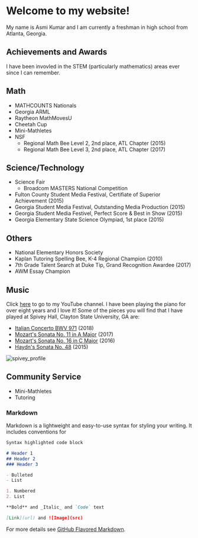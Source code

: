 # Welcome to my website!

My name is Asmi Kumar and I am currently a freshman in high school from Atlanta, Georgia. 

## Achievements and Awards
I have been invovled in the STEM (particularly mathematics) areas ever since I can remember.
## Math
- MATHCOUNTS Nationals
- Georgia ARML
- Raytheon MathMovesU
- Cheetah Cup
- Mini-Mathletes 
- NSF 
  - Regional Math Bee Level 2, 2nd place, ATL Chapter (2015)
  - Regional Math Bee Level 3, 2nd place, ATL Chapter (2017)
  
## Science/Technology
- Science Fair
  - Broadcom MASTERS National Competition
- Fulton County Student Media Festival, Certifiate of Superior Achievement (2015)
- Georgia Student Media Festival, Outstanding Media Production (2015)
- Georgia Student Media Festivel, Perfect Score & Best in Show (2015)
- Georgia Elementary State Science Olympiad, 1st place (2015)

## Others
- National Elementary Honors Society
- Kaplan Tutoring Spelling Bee, K-4 Regional Champion (2010)
- 7th Grade Talent Search at Duke Tip, Grand Recognition Awardee (2017)
- AWM Essay Champion

## Music
Click [here](https://www.youtube.com/user/AgniAsmi) to go to my YouTube channel.
I have been playing the piano for over eight years and I love it! Some of the pieces you will find that I have played at Spivey Hall, Clayton State University, GA are: 
- [Italian Concerto BWV 971](https://www.youtube.com/watch?v=cCm9cuC6L44) (2018)
- [Mozart's Sonata No. 11 in A Major](https://www.youtube.com/watch?v=2_EveVgN3Ko) (2017)
- [Mozart's Sonata No. 16 in C Major](https://www.youtube.com/watch?v=bMUg5aIvpaQ) (2016)
- [Haydn's Sonata No. 48](https://www.youtube.com/watch?v=w0qX87ZdOdY) (2015)

![spivey_profile](https://user-images.githubusercontent.com/30330886/44962801-207aba00-aef3-11e8-8d42-ca70a61b0745.PNG)

## Community Service
- Mini-Mathletes
- Tutoring

### Markdown

Markdown is a lightweight and easy-to-use syntax for styling your writing. It includes conventions for

```markdown
Syntax highlighted code block

# Header 1
## Header 2
### Header 3

- Bulleted
- List

1. Numbered
2. List

**Bold** and _Italic_ and `Code` text

[Link](url) and ![Image](src)
```

For more details see [GitHub Flavored Markdown](https://guides.github.com/features/mastering-markdown/).

